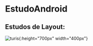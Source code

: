 # EstudoAndroid

## Estudos de Layout: 

![turis](https://user-images.githubusercontent.com/40842310/56129664-1f197180-5f59-11e9-9528-b0fe2acd13ab.gif){:height="700px" width="400px"}
